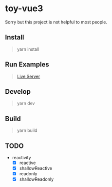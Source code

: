# toy-vue3

Sorry but this project is not helpful to most people.

## Install

> yarn install

## Run Examples

> [Live Server](https://marketplace.visualstudio.com/items?itemName=ritwickdey.LiveServer)

## Develop

> yarn dev

## Build

> yarn build

## TODO

- reactivity
  - [x] reactive
  - [x] shallowReactive
  - [x] readonly
  - [x] shallowReadonly
